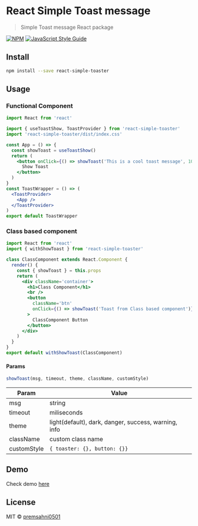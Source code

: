 # React Simple Toast message

> Simple Toast message React package

[![NPM](https://img.shields.io/npm/v/react-simple-toaster.svg)](https://www.npmjs.com/package/react-simple-toaster) [![JavaScript Style Guide](https://img.shields.io/badge/code_style-standard-brightgreen.svg)](https://standardjs.com)

## Install

```bash
npm install --save react-simple-toaster
```

## Usage

### Functional Component

```jsx
import React from 'react'

import { useToastShow, ToastProvider } from 'react-simple-toaster'
import 'react-simple-toaster/dist/index.css'

const App = () => {
  const showToast = useToastShow()
  return (
    <button onClick={() => showToast('This is a cool toast message', 10000)}>
      Show Toast
    </button>
  )
}
const ToastWrapper = () => (
  <ToastProvider>
    <App />
  </ToastProvider>
)
export default ToastWrapper
```

### Class based component

```jsx
import React from 'react'
import { withShowToast } from 'react-simple-toaster'

class ClassComponent extends React.Component {
  render() {
    const { showToast } = this.props
    return (
      <div className='container'>
        <h1>Class Component</h1>
        <br />
        <button
          className='btn'
          onClick={() => showToast('Toast from Class based component')}
        >
          ClassComponent Button
        </button>
      </div>
    )
  }
}
export default withShowToast(ClassComponent)
```

#### Params

```js
showToast(msg, timeout, theme, className, customStyle)
```

| Param       | Value                                                |
| ----------- | ---------------------------------------------------- |
| msg         | string                                               |
| timeout     | miliseconds                                          |
| theme       | light(default), dark, danger, success, warning, info |
| className   | custom class name                                    |
| customStyle | `{ toaster: {}, button: {}}`                         |

## Demo

Check demo [here](https://premsahni0501.github.io/react-simple-toast/)

## License

MIT © [premsahni0501](https://github.com/premsahni0501)
